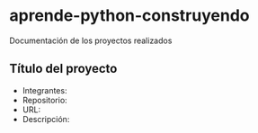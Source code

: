# aprende-python-construyendo
Documentación de los proyectos realizados


## Título del proyecto
* Integrantes: 
* Repositorio:
* URL:
* Descripción:
